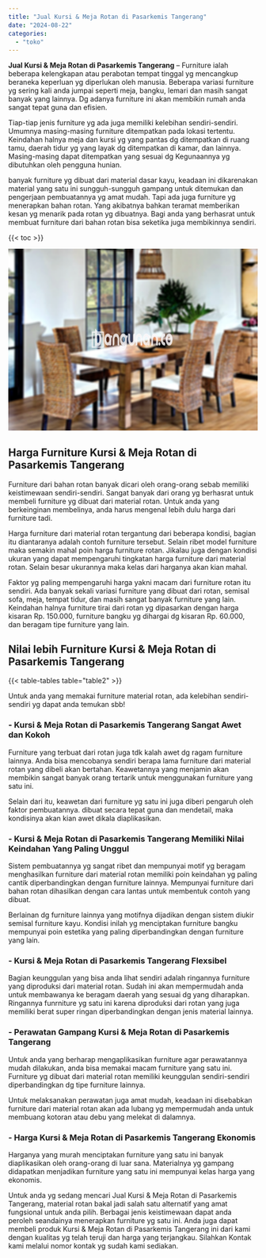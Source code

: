 ```yaml
---
title: "Jual Kursi & Meja Rotan di Pasarkemis Tangerang"
date: "2024-08-22"
categories: 
  - "toko"
---
```


**Jual Kursi & Meja Rotan di Pasarkemis Tangerang** – Furniture ialah beberapa kelengkapan atau perabotan tempat tinggal yg mencangkup beraneka keperluan yg diperlukan oleh manusia. Beberapa variasi furniture yg sering kali anda jumpai seperti meja, bangku, lemari dan masih sangat banyak yang lainnya. Dg adanya furniture ini akan membikin rumah anda sangat tepat guna dan efisien.

Tiap-tiap jenis furniture yg ada juga memiliki kelebihan sendiri-sendiri. Umumnya masing-masing furniture ditempatkan pada lokasi tertentu. Keindahan halnya meja dan kursi yg yang pantas dg ditempatkan di ruang tamu, daerah tidur yg yang layak dg ditempatkan di kamar, dan lainnya. Masing-masing dapat ditempatkan yang sesuai dg Kegunaannya yg dibutuhkan oleh pengguna hunian.

banyak furniture yg dibuat dari material dasar kayu, keadaan ini dikarenakan material yang satu ini sungguh-sungguh gampang untuk ditemukan dan pengerjaan pembuatannya yg amat mudah. Tapi ada juga furniture yg menerapkan bahan rotan. Yang akibatnya bahkan teramat memberikan kesan yg menarik pada rotan yg dibuatnya. Bagi anda yang berhasrat untuk membuat furniture dari bahan rotan bisa seketika juga membikinnya sendiri.

{{< toc >}}

![Jual Kursi & Meja Rotan di Pasarkemis Tangerang](/images/kursi-meja-rotan-murah21.png)

## Harga Furniture Kursi & Meja Rotan di Pasarkemis Tangerang

Furniture dari bahan rotan banyak dicari oleh orang-orang sebab memiliki keistimewaan sendiri-sendiri. Sangat banyak dari orang yg berhasrat untuk membeli furniture yg dibuat dari material rotan. Untuk anda yang berkeinginan membelinya, anda harus mengenal lebih dulu harga dari furniture tadi.

Harga furniture dari material rotan tergantung dari beberapa kondisi, bagian itu diantaranya adalah contoh furniture tersebut. Selain ribet model furniture maka semakin mahal poin harga furniture rotan. Jikalau juga dengan kondisi ukuran yang dapat mempengaruhi tingkatan harga furniture dari material rotan. Selain besar ukurannya maka kelas dari harganya akan kian mahal.

Faktor yg paling mempengaruhi harga yakni macam dari furniture rotan itu sendiri. Ada banyak sekali variasi furniture yang dibuat dari rotan, semisal sofa, meja, tempat tidur, dan masih sangat banyak furniture yang lain. Keindahan halnya furniture tirai dari rotan yg dipasarkan dengan harga kisaran Rp. 150.000, furniture bangku yg dihargai dg kisaran Rp. 60.000, dan beragam tipe furniture yang lain.

## Nilai lebih Furniture Kursi & Meja Rotan di Pasarkemis Tangerang

{{< table-tables table="table2" >}}

Untuk anda yang memakai furniture material rotan, ada kelebihan sendiri-sendiri yg dapat anda temukan sbb!

### \- Kursi & Meja Rotan di Pasarkemis Tangerang Sangat Awet dan Kokoh

Furniture yang terbuat dari rotan juga tdk kalah awet dg ragam furniture lainnya. Anda bisa mencobanya sendiri berapa lama furniture dari material rotan yang dibeli akan bertahan. Keawetannya yang menjamin akan membikin sangat banyak orang tertarik untuk menggunakan furniture yang satu ini.

Selain dari itu, keawetan dari furniture yg satu ini juga diberi pengaruh oleh faktor pembuatannya. dibuat secara tepat guna dan mendetail, maka kondisinya akan kian awet dikala diaplikasikan.

### \- Kursi & Meja Rotan di Pasarkemis Tangerang Memiliki Nilai Keindahan Yang Paling Unggul

Sistem pembuatannya yg sangat ribet dan mempunyai motif yg beragam menghasilkan furniture dari material rotan memiliki poin keindahan yg paling cantik diperbandingkan dengan furniture lainnya. Mempunyai furniture dari bahan rotan dihasilkan dengan cara lantas untuk membentuk contoh yang dibuat.

Berlainan dg furniture lainnya yang motifnya dijadikan dengan sistem diukir semisal furniture kayu. Kondisi inilah yg menciptakan furniture bangku mempunyai poin estetika yang paling diperbandingkan dengan furniture yang lain.

### \- Kursi & Meja Rotan di Pasarkemis Tangerang Flexsibel

Bagian keunggulan yang bisa anda lihat sendiri adalah ringannya furniture yang diproduksi dari material rotan. Sudah ini akan mempermudah anda untuk membawanya ke beragam daerah yang sesuai dg yang diharapkan. Ringannya funrniture yg satu ini karena diproduksi dari rotan yang juga memiliki berat super ringan diperbandingkan dengan jenis material lainnya.

### \- Perawatan Gampang Kursi & Meja Rotan di Pasarkemis Tangerang

Untuk anda yang berharap mengaplikasikan furniture agar perawatannya mudah dilakukan, anda bisa memakai macam furniture yang satu ini. Furniture yg dibuat dari material rotan memiliki keunggulan sendiri-sendiri diperbandingkan dg tipe furniture lainnya.

Untuk melaksanakan perawatan juga amat mudah, keadaan ini disebabkan furniture dari material rotan akan ada lubang yg mempermudah anda untuk membuang kotoran atau debu yang melekat di dalamnya.

### \- Harga Kursi & Meja Rotan di Pasarkemis Tangerang Ekonomis

Harganya yang murah menciptakan furniture yang satu ini banyak diaplikasikan oleh orang-orang di luar sana. Materialnya yg gampang didapatkan menjadikan furniture yang satu ini mempunyai kelas harga yang ekonomis.

Untuk anda yg sedang mencari Jual Kursi & Meja Rotan di Pasarkemis Tangerang, material rotan bakal jadi salah satu alternatif yang amat fungsional untuk anda pilih. Berbagai jenis keistimewaan dapat anda peroleh seandainya menerapkan furniture yg satu ini. Anda juga dapat membeli produk Kursi & Meja Rotan di Pasarkemis Tangerang ini dari kami dengan kualitas yg telah teruji dan harga yang terjangkau. Silahkan Kontak kami melalui nomor kontak yg sudah kami sediakan.
